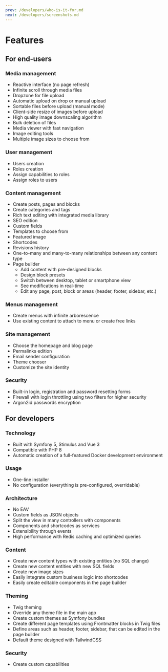 ```yaml
---
prev: /developers/who-is-it-for.md
next: /developers/screenshots.md
---
```


# Features

## For end-users

### Media management

* Reactive interface (no page refresh)
* Infinite scroll through media files
* Dropzone for file upload
* Automatic upload on drop or manual upload
* Sortable files before upload (manual mode)
* Client-side resize of images before upload
* High quality image downscaling algorithm
* Bulk deletion of files
* Media viewer with fast navigation
* Image editing tools
* Multiple image sizes to choose from

### User management

* Users creation
* Roles creation
* Assign capabilities to roles
* Assign roles to users

### Content management

* Create posts, pages and blocks
* Create categories and tags
* Rich text editing with integrated media library
* SEO edition
* Custom fields
* Templates to choose from
* Featured image
* Shortcodes
* Revisions history
* One-to-many and many-to-many relationships between any content type
* Page builder
  * Add content with pre-designed blocks
  * Design block presets
  * Switch between desktop, tablet or smartphone view
  * See modifications in real-time
  * Edit any page, post, block or areas (header, footer, sidebar, etc.)

### Menus management

* Create menus with infinite arborescence
* Use existing content to attach to menu or create free links

### Site management

* Choose the homepage and blog page
* Permalinks edition
* Email sender configuration
* Theme chooser
* Customize the site identity

### Security

* Built-in login, registration and password resetting forms
* Firewall with login throttling using two filters for higher security
* Argon2id passwords encryption


## For developers

### Technology

* Built with Symfony 5, Stimulus and Vue 3
* Compatible with PHP 8
* Automatic creation of a full-featured Docker development environment

### Usage

* One-line installer
* No configuration (everything is pre-configured, overridable)

### Architecture

* No EAV
* Custom fields as JSON objects
* Split the view in many controllers with components
* Components and shortcodes as services
* Extensibility through events
* High performance with Redis caching and optimized queries

### Content

* Create new content types with existing entities (no SQL change)
* Create new content entities with new SQL fields
* Create new image sizes
* Easily integrate custom business logic into shortcodes
* Easily create editable components in the page builder

### Theming

* Twig theming
* Override any theme file in the main app
* Create custom themes as Symfony bundles
* Create different page templates using Frontmatter blocks in Twig files
* Define areas such as header, footer, sidebar, that can be edited in the page builder
* Default theme designed with TailwindCSS

### Security

* Create custom capabilities
